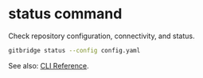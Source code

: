 # status command

Check repository configuration, connectivity, and status.

```bash
gitbridge status --config config.yaml
```

See also: [CLI Reference](index.md).
